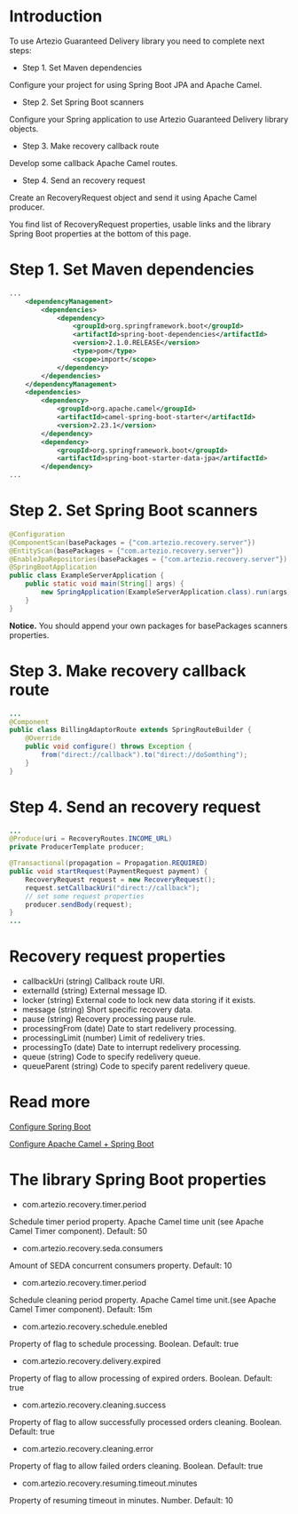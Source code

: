 # Introduction
To use Artezio Guaranteed Delivery library you need to complete next steps:

- Step 1. Set Maven dependencies

Configure your project for using Spring Boot JPA and Apache Camel.

- Step 2. Set Spring Boot scanners

Configure your Spring application to use Artezio Guaranteed Delivery library objects.

- Step 3. Make recovery callback route

Develop some callback Apache Camel routes.

- Step 4. Send an recovery request

Create an RecoveryRequest object and send it using Apache Camel producer.

You find list of RecoveryRequest properties, usable links and the library Spring Boot properties at the bottom of this page.

# Step 1. Set Maven dependencies

```xml
...
    <dependencyManagement>
        <dependencies>   
            <dependency>
                <groupId>org.springframework.boot</groupId>
                <artifactId>spring-boot-dependencies</artifactId>
                <version>2.1.0.RELEASE</version>
                <type>pom</type>
                <scope>import</scope>
            </dependency>
        </dependencies>
    </dependencyManagement>
    <dependencies>   
        <dependency>
            <groupId>org.apache.camel</groupId>
            <artifactId>camel-spring-boot-starter</artifactId>
            <version>2.23.1</version>
        </dependency>
        <dependency>
            <groupId>org.springframework.boot</groupId>
            <artifactId>spring-boot-starter-data-jpa</artifactId>
        </dependency>
...
```

# Step 2. Set Spring Boot scanners

```java
@Configuration
@ComponentScan(basePackages = {"com.artezio.recovery.server"})
@EntityScan(basePackages = {"com.artezio.recovery.server"})
@EnableJpaRepositories(basePackages = {"com.artezio.recovery.server"})
@SpringBootApplication
public class ExampleServerApplication {
    public static void main(String[] args) {
        new SpringApplication(ExampleServerApplication.class).run(args);
    }
}
```

**Notice.** You should append your own packages for basePackages scanners properties.

# Step 3. Make recovery callback route

```java
...
@Component
public class BillingAdaptorRoute extends SpringRouteBuilder {
    @Override
    public void configure() throws Exception {
        from("direct://callback").to("direct://doSomthing");
    }
}

```

# Step 4. Send an recovery request
```java
...
@Produce(uri = RecoveryRoutes.INCOME_URL)
private ProducerTemplate producer;

@Transactional(propagation = Propagation.REQUIRED)
public void startRequest(PaymentRequest payment) {
    RecoveryRequest request = new RecoveryRequest();
    request.setCallbackUri("direct://callback");
    // set some request properties
    producer.sendBody(request);
}
...
```

# Recovery request properties
 *  callbackUri (string) Callback route URI.
 *  externalId (string) External message ID.
 *  locker (string) External code to lock new data storing if it exists.
 *  message (string) Short specific recovery data.
 *  pause (string) Recovery processing pause rule.
 *  processingFrom (date) Date to start redelivery processing.
 *  processingLimit (number) Limit of redelivery tries.
 *  processingTo (date) Date to interrupt redelivery processing.
 *  queue (string) Code to specify redelivery queue.
 *  queueParent (string) Code to specify parent redelivery queue.

# Read more

[Configure Spring Boot](https://docs.spring.io/spring-boot/docs/current/reference/html/common-application-properties.html)

[Configure Apache Camel + Spring Boot](https://camel.apache.org/spring-boot.html)

# The library Spring Boot properties

- com.artezio.recovery.timer.period

Schedule timer period property. Apache Camel time unit (see Apache Camel Timer component). Default: 50

- com.artezio.recovery.seda.consumers

Amount of SEDA concurrent consumers property. Default: 10

- com.artezio.recovery.timer.period

Schedule cleaning period property. Apache Camel time unit.(see Apache Camel Timer component). Default: 15m

- com.artezio.recovery.schedule.enebled

Property of flag to schedule processing. Boolean. Default: true

- com.artezio.recovery.delivery.expired

Property of flag to allow processing of expired orders. Boolean. Default: true

- com.artezio.recovery.cleaning.success

Property of flag to allow successfully processed orders cleaning. Boolean. Default: true

- com.artezio.recovery.cleaning.error

Property of flag to allow failed orders cleaning. Boolean. Default: true

- com.artezio.recovery.resuming.timeout.minutes

Property of resuming timeout in minutes. Number. Default: 10


